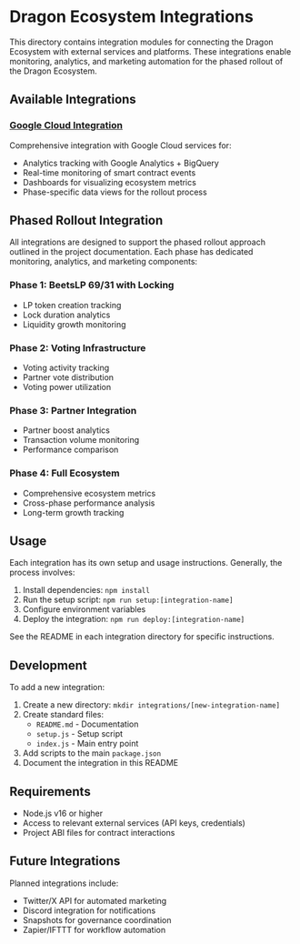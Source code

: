 # Dragon Ecosystem Integrations

This directory contains integration modules for connecting the Dragon Ecosystem with external services and platforms. These integrations enable monitoring, analytics, and marketing automation for the phased rollout of the Dragon Ecosystem.

## Available Integrations

### [Google Cloud Integration](./google/README.md)

Comprehensive integration with Google Cloud services for:
- Analytics tracking with Google Analytics + BigQuery
- Real-time monitoring of smart contract events
- Dashboards for visualizing ecosystem metrics
- Phase-specific data views for the rollout process

## Phased Rollout Integration

All integrations are designed to support the phased rollout approach outlined in the project documentation. Each phase has dedicated monitoring, analytics, and marketing components:

### Phase 1: BeetsLP 69/31 with Locking
- LP token creation tracking
- Lock duration analytics
- Liquidity growth monitoring

### Phase 2: Voting Infrastructure
- Voting activity tracking
- Partner vote distribution
- Voting power utilization

### Phase 3: Partner Integration
- Partner boost analytics
- Transaction volume monitoring
- Performance comparison

### Phase 4: Full Ecosystem
- Comprehensive ecosystem metrics
- Cross-phase performance analysis
- Long-term growth tracking

## Usage

Each integration has its own setup and usage instructions. Generally, the process involves:

1. Install dependencies: `npm install`
2. Run the setup script: `npm run setup:[integration-name]`
3. Configure environment variables
4. Deploy the integration: `npm run deploy:[integration-name]`

See the README in each integration directory for specific instructions.

## Development

To add a new integration:

1. Create a new directory: `mkdir integrations/[new-integration-name]`
2. Create standard files:
   - `README.md` - Documentation
   - `setup.js` - Setup script
   - `index.js` - Main entry point
3. Add scripts to the main `package.json`
4. Document the integration in this README

## Requirements

- Node.js v16 or higher
- Access to relevant external services (API keys, credentials)
- Project ABI files for contract interactions

## Future Integrations

Planned integrations include:
- Twitter/X API for automated marketing
- Discord integration for notifications
- Snapshots for governance coordination
- Zapier/IFTTT for workflow automation 